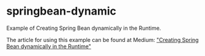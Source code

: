 # springbean-dynamic
Example of Creating Spring Bean dynamically in the Runtime.

The article for using this example can be found at Medium: ["Creating Spring Bean dynamically in the Runtime"](http://bit.ly/mediumspringbean)
